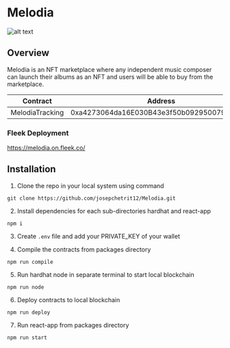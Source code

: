# Melodia

![alt text](https://github.com/josepchetrit12/Melodia/blob/main/packages/react-app/public/Banner.svg?raw=true)

## Overview

Melodia is an NFT marketplace where any independent music composer can launch their albums as an NFT and users will be able to buy from the marketplace.

| Contract |Address |
| --- | --- |
| MelodiaTracking | 0xa4273064da16E030B43e3f50b092950079cd80D7 |

### Fleek Deployment 

https://melodia.on.fleek.co/

## Installation


1. Clone the repo in your local system using command
```
git clone https://github.com/josepchetrit12/Melodia.git
```
2. Install dependencies for each sub-directories hardhat and react-app

```
npm i
```
3. Create `.env` file and add your PRIVATE_KEY of your wallet

4. Compile the contracts from packages directory
```
npm run compile
```
5. Run hardhat node in separate terminal to start local blockchain
```
npm run node
```
6. Deploy contracts to local blockchain
```
npm run deploy
```
7. Run react-app from packages directory
```
npm run start
```
